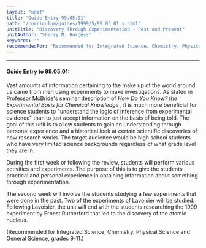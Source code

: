 ```yaml
---
layout: "unit"
title: "Guide Entry 99.05.01"
path: "/curriculum/guides/1999/5/99.05.01.x.html"
unitTitle: "Discovery Through Experimentation - Past and Present"
unitAuthor: "Sherry M. Burgess"
keywords: ""
recommendedFor: "Recommended for Integrated Science, Chemistry, Physical Science and General Science, grades 9-11."
---
```

<body>
<hr/>
<h4>
Guide Entry to 99.05.01:
</h4>
Vast amounts of information pertaining to the make up of the world around us came from men using experiments to make investigations. As stated in Professor McBride's seminar description of
<i>
How Do You Know? the Experimental Basis for Chemical Knowledge
</i>
, it is much more beneficial for science students to "understand the logic of inference from experimental evidence" than to just accept information on the basis of being told.  The goal of this unit is to allow students to gain an understanding through personal experience and a historical look at certain scientific discoveries of how research works.  The target audience would be high school students who have very limited science backgrounds regardless of what grade level they are in.
<p>
During the first week or following the review, students will perform various activities and experiments.  The purpose of this is to give the students practical and personal experience in obtaining information about something through experimentation.
</p>
<p>
The second week will involve the students studying a few experiments that were done in the past. Two of the experiments of Lavoisier will be studied.  Following Lavoisier, the unit will end with the students researching the 1909 experiment by Ernest Rutherford that led to the discovery of the atomic nucleus.
</p>
<p>
(Recommended for Integrated Science, Chemistry, Physical Science and General Science, grades 9-11.)
</p>
</body>